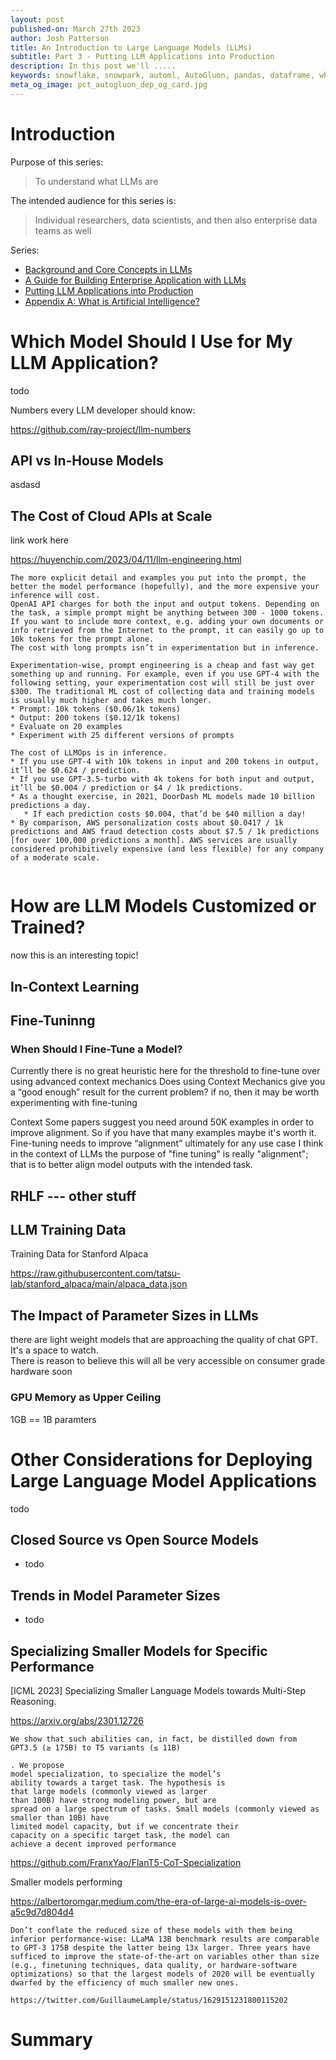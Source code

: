 ```yaml
---
layout: post
published-on: March 27th 2023
author: Josh Patterson
title: An Introduction to Large Language Models (LLMs)
subtitle: Part 3 - Putting LLM Applications into Production
description: In this post we'll .....
keywords: snowflake, snowpark, automl, AutoGluon, pandas, dataframe, whl, pip, anaconda, dependency
meta_og_image: pct_autogluon_dep_og_card.jpg
---
```


# Introduction

Purpose of this series:

> To understand what LLMs are

The intended audience for this series is:

> Individual researchers, data scientists, and then also enterprise data teams as well

Series:

* [Background and Core Concepts in LLMs](intro_to_llms_part_1_terminology.html)
* [A Guide for Building Enterprise Application with LLMs](intro_to_llms_part_2_applications.html)
* [Putting LLM Applications into Production](intro_to_llms_part_3_model_management.html)
* [Appendix A: What is Artificial Intelligence?](dl_book_appendix_a_ai.html)

# Which Model Should I Use for My LLM Application?

todo

Numbers every LLM developer should know:

https://github.com/ray-project/llm-numbers

## API vs In-House Models

asdasd


## The Cost of Cloud APIs at Scale

link work here

https://huyenchip.com/2023/04/11/llm-engineering.html


```
The more explicit detail and examples you put into the prompt, the better the model performance (hopefully), and the more expensive your inference will cost.
OpenAI API charges for both the input and output tokens. Depending on the task, a simple prompt might be anything between 300 - 1000 tokens. If you want to include more context, e.g. adding your own documents or info retrieved from the Internet to the prompt, it can easily go up to 10k tokens for the prompt alone.
The cost with long prompts isn’t in experimentation but in inference.

Experimentation-wise, prompt engineering is a cheap and fast way get something up and running. For example, even if you use GPT-4 with the following setting, your experimentation cost will still be just over $300. The traditional ML cost of collecting data and training models is usually much higher and takes much longer.
* Prompt: 10k tokens ($0.06/1k tokens)
* Output: 200 tokens ($0.12/1k tokens)
* Evaluate on 20 examples
* Experiment with 25 different versions of prompts

```

```
The cost of LLMOps is in inference.
* If you use GPT-4 with 10k tokens in input and 200 tokens in output, it’ll be $0.624 / prediction.
* If you use GPT-3.5-turbo with 4k tokens for both input and output, it’ll be $0.004 / prediction or $4 / 1k predictions.
* As a thought exercise, in 2021, DoorDash ML models made 10 billion predictions a day. 
   * If each prediction costs $0.004, that’d be $40 million a day!
* By comparison, AWS personalization costs about $0.0417 / 1k predictions and AWS fraud detection costs about $7.5 / 1k predictions [for over 100,000 predictions a month]. AWS services are usually considered prohibitively expensive (and less flexible) for any company of a moderate scale.


```

# How are LLM Models Customized or Trained?

now this is an interesting topic!

## In-Context Learning



## Fine-Tuninng

### When Should I Fine-Tune a Model?

Currently there is no great heuristic here for the threshold to fine-tune over using advanced context mechanics
Does using Context Mechanics give you a “good enough” result for the current problem?
if no, then it may be worth experimenting with fine-tuning

Context
Some papers suggest you need around 50K examples in order to improve alignment. 
So if you have that many examples maybe it's worth it.
Fine-tuning needs to improve “alignment” ultimately for any use case
I think in the context of LLMs the purpose of "fine tuning" is really "alignment"; 
that is to better align model outputs with the intended task. 



## RHLF --- other stuff


## LLM Training Data

Training Data for Stanford Alpaca

https://raw.githubusercontent.com/tatsu-lab/stanford_alpaca/main/alpaca_data.json


## The Impact of Parameter Sizes in LLMs

there are light weight models that are approaching the quality of chat GPT.  
It's a space to watch.  
There is reason to believe this will all be very accessible on consumer grade hardware soon


### GPU Memory as Upper Ceiling

1GB == 1B paramters






# Other Considerations for Deploying Large Language Model Applications

todo

## Closed Source vs Open Source Models

* todo

## Trends in Model Parameter Sizes

* todo


## Specializing Smaller Models for Specific Performance

[ICML 2023] Specializing Smaller Language Models towards Multi-Step Reasoning.

https://arxiv.org/abs/2301.12726

```
We show that such abilities can, in fact, be distilled down from GPT3.5 (≥ 175B) to T5 variants (≤ 11B)

. We propose
model specialization, to specialize the model’s
ability towards a target task. The hypothesis is
that large models (commonly viewed as larger
than 100B) have strong modeling power, but are
spread on a large spectrum of tasks. Small models (commonly viewed as smaller than 10B) have
limited model capacity, but if we concentrate their
capacity on a specific target task, the model can
achieve a decent improved performance
```

https://github.com/FranxYao/FlanT5-CoT-Specialization


Smaller models performing

https://albertoromgar.medium.com/the-era-of-large-ai-models-is-over-a5c9d7d804d4

```
Don’t conflate the reduced size of these models with them being inferior performance-wise: LLaMA 13B benchmark results are comparable to GPT-3 175B despite the latter being 13x larger. Three years have sufficed to improve the state-of-the-art on variables other than size (e.g., finetuning techniques, data quality, or hardware-software optimizations) so that the largest models of 2020 will be eventually dwarfed by the efficiency of much smaller new ones.

https://twitter.com/GuillaumeLample/status/1629151231800115202
```


# Summary

